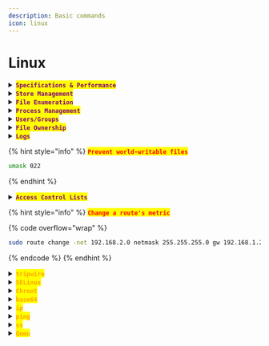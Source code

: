 ```yaml
---
description: Basic commands
icon: linux
---
```


# Linux

<details>

<summary><mark style="color:purple;"><strong><code>Specifications &#x26; Performance</code></strong></mark></summary>

```sh
uptime
```

{% code title="Shows details about all block devices" %}
```bash
lsblk -f
```
{% endcode %}

{% code title="Display RAM info" %}
```bash
free -h
```
{% endcode %}

{% code title="Stats 5s for 10 itinerations" %}
```bash
vmstat 5 10
```
{% endcode %}

{% hint style="info" %}
<mark style="color:red;">**`Check RAM remaining to Memory Locking`**</mark>

{% code title="Check" %}
```sh
ulimit -l
```
{% endcode %}

{% code title="Set a new limit" %}
```sh
ulimit -l 10240
```
{% endcode %}
{% endhint %}

{% code title="List USB" %}
```sh
lsusb
```
{% endcode %}

{% code title="List Peripherals" %}
```bash
lspci
```
{% endcode %}

</details>

<details>

<summary><mark style="color:purple;"><strong><code>Store Management</code></strong></mark></summary>

{% code title="List all files recursively" %}
```sh
ls -lAR
```
{% endcode %}

{% code title="Show Sizes Current Directory" %}
```bash
du -sh *
```
{% endcode %}

{% code title="Largest 10 directories" overflow="wrap" %}
```sh
sudo du -hsx /* | sort -rh | head -n 10
```
{% endcode %}

</details>

<details>

<summary><mark style="color:purple;"><strong><code>File Enumeration</code></strong></mark></summary>

{% code title="Print full path " %}
```bash
realpath file.txt
```
{% endcode %}

{% code title="Count Lines" %}
```bash
wc -l myfile.txt
```
{% endcode %}

{% hint style="info" %}
<mark style="color:orange;">**`locate`**</mark>

{% code title="Look for a file" %}
```bash
locate file.txt
```
{% endcode %}

{% code title="Update the db" %}
```bash
sudo updatedb
```
{% endcode %}
{% endhint %}

{% hint style="info" %}
<mark style="color:orange;">**`find`**</mark>

{% code title="Find all .txt files" overflow="wrap" %}
```bash
find /home/user -name "*.txt"
```
{% endcode %}

{% code title="Find files larger than 10MB" %}
```bash
find / -type f -size +10M
```
{% endcode %}

{% code title="Search with regex" overflow="wrap" %}
```bash
sudo find / -regex ".*alacritty.*" 2>/dev/null
```
{% endcode %}
{% endhint %}

</details>

<details>

<summary><mark style="color:purple;"><strong><code>Process Management</code></strong></mark></summary>

{% hint style="info" %}
{% code title="List process" %}
```bash
ps -ef | grep process
```
{% endcode %}

{% code title="Processes by Trees" %}
```bash
ps -auxwf
```
{% endcode %}

{% code title="User process tree + PID" %}
```bash
pstree -p user
```
{% endcode %}

{% code title="Current process ID" %}
```bash
echo $$
```
{% endcode %}

{% code title="Background process" %}
```bash
bg
```
{% endcode %}

{% code title="List background process" overflow="wrap" %}
```bash
jobs
```
{% endcode %}

{% code title="Foreground process" %}
```bash
fg
```
{% endcode %}
{% endhint %}

</details>

<details>

<summary><mark style="color:purple;"><strong><code>Users/Groups</code></strong></mark></summary>

{% hint style="info" %}
{% code title="Edit sudoers file" %}
```bash
sudo visudo
```
{% endcode %}

#### <mark style="color:orange;">**`Users`**</mark>

{% code title="Creates a new user" %}
```bash
sudo useradd newuser
```
{% endcode %}

{% code title="Creates a new user with home directory and bash shell " %}
```bash
sudo useradd -m -s /bin/bash newuser
```
{% endcode %}

{% code title="Add user to the sudo group" %}
```bash
sudo usermod -aG sudo newuser
```
{% endcode %}

{% code title="Set or change password" %}
```bash
sudo passwd newuser
```
{% endcode %}

{% code title="Set zsh as default shell" %}
```bash
sudo usermod --shell /usr/bin/zsh alice
```
{% endcode %}

#### <mark style="color:orange;">**`Groups`**</mark>

{% code title="Create group" %}
```bash
sudo groupadd newgroup
```
{% endcode %}

{% code title="Delete Group" %}
```bash
sudo groupdel group
```
{% endcode %}

{% code title="Add user to group" %}
```bash
sudo gpasswd -a newuser newgroup
```
{% endcode %}
{% endhint %}

</details>

<details>

<summary><mark style="color:purple;"><strong><code>File Ownership</code></strong></mark></summary>

{% code title="Set file permissions to rwxr-xr-x" %}
```bash
sudo chmod 755 file.txt
```
{% endcode %}

{% code title="Read permissions for all users" %}
```bash
sudo chmod a+r shell.sh
```
{% endcode %}

{% code title="Change file owner and group" %}
```bash
sudo chown user:group file.txt
```
{% endcode %}

{% code title="Add execution permission" %}
```bash
sudo chmod +x script.sh
```
{% endcode %}

{% code title="Change group ownership" %}
```bash
sudo chgrp group file.txt
```
{% endcode %}

</details>

<details>

<summary><mark style="color:purple;"><strong><code>Logs</code></strong></mark></summary>

{% code title="Current login user" %}
```bash
w
```
{% endcode %}

{% code title="Display login records" %}
```bash
last
```
{% endcode %}

{% code title="Display bad login attempts" %}
```sh
lastb
```
{% endcode %}

{% code title="Kernel and boot messages" %}
```bash
dmesg
```
{% endcode %}

{% hint style="info" %}
#### <mark style="color:orange;">**`journalctl`**</mark>

{% code title="Shows logs live" %}
```sh
journalctl -f 
```
{% endcode %}

{% code title="Logs from the current boot" %}
```sh
journalctl -b
```
{% endcode %}

{% code title="Logs from the previous boot" %}
```bash
journalctl -b -1
```
{% endcode %}

{% code title="Logs from a specific service" %}
```bash
journalctl -u <service>
```
{% endcode %}

{% code title="Logs for a specific process" %}
```bash
journalctl _PID=<pid>
```
{% endcode %}

{% code title="Shows logs from the kernel" %}
```sh
journalctl -k
```
{% endcode %}

{% code title="Logs by time-frame" %}
```bash
journalctl --since "2024-11-01" --until "2024-11-10"
```
{% endcode %}

#### <mark style="color:red;">**`Priority Levels`**</mark>

```bash
journalctl -p <level>
```

* <mark style="color:orange;">**`0`**</mark> <mark style="color:purple;">**-->**</mark> <mark style="color:purple;">**`emergency`**</mark>
* <mark style="color:orange;">**`1`**</mark> <mark style="color:purple;">**-->**</mark> <mark style="color:purple;">**`alert`**</mark>
* <mark style="color:orange;">**`2`**</mark> <mark style="color:purple;">**-->**</mark> <mark style="color:purple;">**`critical`**</mark>
* <mark style="color:orange;">**`3`**</mark> <mark style="color:purple;">**-->**</mark> <mark style="color:purple;">**`error`**</mark>
* <mark style="color:orange;">**`4`**</mark> <mark style="color:purple;">**-->**</mark> <mark style="color:purple;">**`warning`**</mark>
* <mark style="color:orange;">**`5`**</mark><mark style="color:purple;">**-->**</mark> <mark style="color:purple;">**`notice`**</mark>
* <mark style="color:orange;">**`6`**</mark> <mark style="color:purple;">**-->**</mark> <mark style="color:purple;">**`informational`**</mark>
* <mark style="color:orange;">**`7`**</mark> <mark style="color:purple;">**-->**</mark> <mark style="color:purple;">**`debug`**</mark>
{% endhint %}



</details>

{% hint style="info" %}
<mark style="color:red;">**`Prevent world-writable files`**</mark>

```bash
umask 022
```
{% endhint %}

<details>

<summary><mark style="color:purple;"><strong><code>Access Control Lists</code></strong></mark></summary>

{% code title="Grant read/write permissions to 'user' on file.txt" %}
```bash
setfacl -m u:user:rw file.txt
```
{% endcode %}

{% code title="Show the ACL" %}
```bash
getfacl file.txt
```
{% endcode %}

</details>

{% hint style="info" %}
<mark style="color:red;">**`Change a route's metric`**</mark>

{% code overflow="wrap" %}
```sh
sudo route change -net 192.168.2.0 netmask 255.255.255.0 gw 192.168.1.254 metric 200
```
{% endcode %}
{% endhint %}

<details>

<summary><mark style="color:orange;"><strong><code>tripwire</code></strong></mark></summary>

{% code title="Initialize the Tripwire database" %}
```bash
sudo tripwire --init
```
{% endcode %}

{% code title="Check the integrity of the system" %}
```bash
sudo tripwire --check
```
{% endcode %}

{% code title="Generate a report" %}
```bash
sudo tripwire --update
```
{% endcode %}

</details>

<details>

<summary><mark style="color:orange;"><strong><code>SELinux</code></strong></mark></summary>

{% code title="Display  mode" %}
```bash
getenforce
```
{% endcode %}

{% code title="Disable SELinux " %}
```bash
sudo setenforce 0
```
{% endcode %}

</details>

<details>

<summary><mark style="color:orange;"><strong><code>Chroot</code></strong></mark></summary>

{% hint style="info" %}


#### <mark style="color:red;">**`Decrypt the system`**</mark>

{% code title="Decrypt partition" %}
```bash
sudo cryptsetup luksOpen /dev/sda3 cryptdisk
```
{% endcode %}

{% code title="Mounts the decrypted device" %}
```bash
sudo mount /dev/mapper/cryptdisk /mnt
```
{% endcode %}

{% code title="Mounts the boot partion" %}
```bash
sudo mount /dev/sda1 /mnt/boot
```
{% endcode %}

{% code title="chroot into a mounted partition" %}
```bash
sudo arch-chroot /mnt
```
{% endcode %}

#### <mark style="color:red;">**`Connect using WPA`**</mark>

{% code title="Shows connection status" %}
```bash
wpa_cli status
```
{% endcode %}

{% code title="Creates the passphrase" %}
```bash
sudo wpa_passphrase "MyWiFi" "mypassword123" | sudo tee /etc/wpa_supplicant/wpa_supplicant.conf
```
{% endcode %}

{% code title="Connect using passphrase" %}
```bash
sudo wpa_supplicant -B -i wlan0 -c /etc/wpa_supplicant/wpa_supplicant.conf
```
{% endcode %}

#### <mark style="color:red;">**`Boot/UEFI Management`**</mark>

{% code title=" Displays the current boot entries in the UEFI firmware" %}
```bash
efibootmgr
```
{% endcode %}

{% code title="deletes the boot entry "0"" %}
```bash
sudo efibootmgr --delete-bootnum --bootnum 0
```
{% endcode %}
{% endhint %}



</details>

<details>

<summary><mark style="color:orange;"><strong><code>base64</code></strong></mark></summary>

{% hint style="info" %}
{% code title="Generate MD5 hash" %}
```sh
md5sum <file>
```
{% endcode %}

{% code title="Generates a SHA256 hash" %}
```bash
sha256sum file.txt
```
{% endcode %}

#### <mark style="color:red;">`Encoding`</mark>

{% code title="Encode File + Redirect Output" %}
```bash
base64 file.txt > hash.txt
```
{% endcode %}

{% code title="Encode String + Redirect Output" %}
```bash
echo "your_string_here" | base64 > encoded_file.txt
```
{% endcode %}

* <mark style="color:purple;">In</mark> <mark style="color:orange;">**`Base64`**</mark> <mark style="color:purple;">encoding, by default, some implementations add line breaks every</mark> <mark style="color:purple;"></mark>_<mark style="color:purple;">76 characters</mark>_ <mark style="color:purple;"></mark><mark style="color:purple;">(following the</mark> <mark style="color:orange;">`RFC 2045 standard`</mark><mark style="color:purple;">).</mark>

{% code title="Encode File Without line break" %}
```bash
base64 -w 0 <file>
```
{% endcode %}

{% code title="Encode String without line breaks" %}
```bash
echo -n "your_string_here" | base64 -w 0
```
{% endcode %}

***

{% code title="Safe URL encoding" %}
```bash
base64 -w 0 <file> | tr '+/' '-_' > url_safe_encoded.txt
```
{% endcode %}

#### <mark style="color:red;">`Decoding`</mark>

{% code title="Decode String + Output to a file" %}
```bash
echo <string> | base64 -d > <file>
```
{% endcode %}

{% code title="Decode File + Output to a file" %}
```bash
base64 -d -i <file> > <decoded_file>
```
{% endcode %}

{% code title="Decode File without line breaks" %}
```bash
base64 -d -w 0 file.txt > decoded_output.bin
```
{% endcode %}
{% endhint %}

</details>

<details>

<summary><mark style="color:orange;"><strong><code>ip</code></strong></mark></summary>

{% code title="Bring interface up" overflow="wrap" %}
```bash
sudo ip link set eth0 up
```
{% endcode %}

{% code title="Display the Routing Table" %}
```bash
ip route show
```
{% endcode %}

{% code title="Add a route" %}
```bash
sudo ip route add 192.168.2.0/24 via 192.168.1.254
```
{% endcode %}

{% code title="Delete a Route" %}
```bash
sudo ip route del 192.168.2.0/24
```
{% endcode %}

{% code title="Add a Default Gateway" %}
```bash
sudo ip route add default via 192.168.1.1
```
{% endcode %}

</details>

<details>

<summary><mark style="color:orange;"><strong><code>ping</code></strong></mark></summary>

{% hint style="info" %}
<mark style="color:red;">**`Ping and TCPdump Network Analysis for RCE Detection`**</mark>

* <mark style="color:purple;">Simply</mark> <mark style="color:orange;">**`ping`**</mark> <mark style="color:purple;">your own host, you can use the command directly or as a payload for a script:</mark>

```bash
ping -c 1 10.10.14.6
```

* <mark style="color:purple;">And catch it with</mark> <mark style="color:orange;">**`tcpdump`**</mark><mark style="color:purple;">**:**</mark>

```bash
sudo tcpdump -ni <interface> icmp
```
{% endhint %}

{% hint style="info" %}
<mark style="color:orange;">**`TTL`**</mark>**&#x20;**<mark style="color:purple;">**Values and**</mark>**&#x20;**<mark style="color:orange;">**`OS`**</mark>**&#x20;**<mark style="color:purple;">**Fingerprinting**</mark>

* <mark style="color:purple;">The</mark> <mark style="color:orange;">**`TTL`**</mark> <mark style="color:purple;">value in the ping response is a starting value decremented by one for each hop the packet takes; Values differ between operating systems:</mark>
* <mark style="color:orange;">**`Linux/Unix`**</mark> <mark style="color:purple;">-></mark> <mark style="color:orange;">**`64`**</mark>
* <mark style="color:orange;">**`Windows`**</mark> <mark style="color:purple;">-></mark> <mark style="color:orange;">**`128`**</mark>
* <mark style="color:orange;">**`Cisco`**</mark> <mark style="color:purple;">-></mark> <mark style="color:orange;">**`255`**</mark>
{% endhint %}

{% code title="Send 4 packages" overflow="wrap" %}
```bash
ping -c 4 example.com
```
{% endcode %}

{% hint style="info" %}
* <mark style="color:purple;">It sends</mark> <mark style="color:orange;">**`ICMP Echo Request`**</mark> <mark style="color:purple;">packets to a target and waits for</mark> <mark style="color:orange;">**`ICMP Echo Reply`**</mark> <mark style="color:purple;">packets in return.</mark>

{% code title="Output Example" overflow="wrap" %}
```bash
PING 192.168.1.1 (192.168.1.1) 56(84) bytes of data.
64 bytes from 192.168.1.1: icmp_seq=1 ttl=64 time=0.123 ms
64 bytes from 192.168.1.1: icmp_seq=2 ttl=64 time=0.120 ms
64 bytes from 192.168.1.1: icmp_seq=3 ttl=64 time=0.122 ms
```
{% endcode %}

* <mark style="color:orange;">**`TTL`**</mark>**&#x20;**<mark style="color:purple;">**(Time to Live)**</mark><mark style="color:purple;">: The maximum number of hops a packet can traverse before being discarded.</mark>
* <mark style="color:orange;">**`Time`**</mark><mark style="color:purple;">: The round-trip time (</mark><mark style="color:orange;">**`RTT`**</mark><mark style="color:purple;">) for the packet to reach the destination and return.</mark>
{% endhint %}

</details>

<details>

<summary><mark style="color:orange;"><strong><code>ss</code></strong></mark></summary>

{% code title="Listening ports & services" %}
```bash
ss -tuln
```
{% endcode %}

{% code title="Listening ports + PID" %}
```bash
ss -tulnp | grep PID
```
{% endcode %}

{% code title="Trace the network path" %}
```bash
traceroute example.com
```
{% endcode %}

</details>

<details>

<summary><mark style="color:orange;"><strong><code>Qemu</code></strong></mark></summary>

{% code title="Installation" overflow="wrap" lineNumbers="true" %}
```sh
sudo pacman -S qemu libvirt dnsmasq virt-manager bridge-utils ebtables
sudo systemctl enable --now libvirtd
```
{% endcode %}

{% code title="Check/Backup the XML" overflow="wrap" %}
```sh
sudo virsh net-dumpxml c2-lab
```
{% endcode %}

{% hint style="info" %}
<mark style="color:red;">**`Manual XML Virtual Network Configuration`**</mark>

{% code title="Locked-down Version" overflow="wrap" %}
```xml
<network>
  <name>c2-lab</name>
  <bridge name="virbr2" stp="off" delay="0"/>  <!-- Disable STP (not needed) -->
  <forward mode="none"/>                       <!-- NO NAT, NO ROUTING -->
  <interface type="network">
  <mac address="52:54:00:XX:XX:XX"/>  <!-- Set a static MAC -->
  <source network="c2-lab"/>
  <model type="virtio"/>
</interface>
  <ip address="192.168.100.1" netmask="255.255.255.0">
  <ip family="ipv6" address="fe80::1" prefix="64"/>
    <!-- No DHCP (assign IPs manually) -->
  </ip>
</network>
```
{% endcode %}
{% endhint %}

{% code title="Disable ICMP" overflow="wrap" %}
```sh
sudo iptables -I FORWARD -i virbr2 -p icmp -j DROP
```
{% endcode %}

{% hint style="info" %}
<mark style="color:purple;">**`Start the Virtual-Network`**</mark>

{% code overflow="wrap" lineNumbers="true" %}
```sh
sudo virsh net-define c2-lab.xml
sudo virsh net-start c2-lab
```
{% endcode %}

{% code title="Start on boot" overflow="wrap" %}
```sh
sudo virsh net-autostart c2-lab
```
{% endcode %}

{% code title="Check Network Info" overflow="wrap" %}
```sh
sudo virsh net-info c2-lab
```
{% endcode %}

{% code title="Check for leaks" %}
```sh
sudo iptables -L -v -n | grep virbr2
```
{% endcode %}
{% endhint %}

</details>
